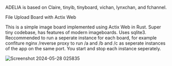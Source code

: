 
ADELIA is based on Claire, tinyib, tinyboard, vichan, lynxchan, and fchannel. 


File Upload Board with Actix Web

This is a simple image board implemented using Actix Web in Rust. Super tiny codebase, has features of modern imageboards. Uses sqlite3. Reccommended to run a seperate instance
for each board, for example confiture nginx /reverse proxy to run /a and /b and /c as seperate instances of the app on the same port. You start and stop each instance seperately. 



![Screenshot 2024-05-28 025835](https://github.com/ChessLogical/Adelia/assets/169053333/1d4d7ba9-3930-4921-a7b2-2d659470cb63)







